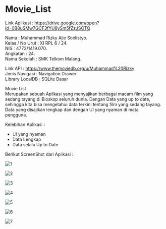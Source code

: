 # Movie_List

Link Aplikasi : https://drive.google.com/open?id=0B8uSMw7GCF3fYU8ySm5fZzJSOTQ

Nama            : Muhammad Rizky Ajie Soelistyo.<br>
Kelas / No Urut : XI RPL 6 / 24.<br>
NIS             : 4772/1419.070.<br>
Angkatan        : 24.<br>
Nama Sekolah    : SMK Telkom Malang.<br>

Link API        : https://www.themoviedb.org/u/Muhammad%20Rizky<br>
Jenis Navigasi  : Navigation Drawer<br>
Library LocalDB : SQLite Dasar<br>

Movie List<br>
Merupakan sebuah Aplikasi yang menyajikan berbagai macam film yang sedang tayang di Bioskop seluruh dunia. Dengan Data yang up to date, sehingga kita bisa mengetahui data terkini tentang film yang sedang tayang. Data yang disajikan lengkap dan dengan UI yang nyaman di mata pengguna.<br>

Kelebihan Aplikasi :
- UI yang nyaman
- Data Lengkap
- Data selalu Up to Date


Berikut ScreenShot dari Aplikasi :

![1](https://user-images.githubusercontent.com/22115607/27068365-002871ac-503a-11e7-8b06-4810d80090a0.PNG)

![2](https://user-images.githubusercontent.com/22115607/27068367-002aa8be-503a-11e7-843a-50d645f7b0c4.PNG)

![3](https://user-images.githubusercontent.com/22115607/27068366-002ac380-503a-11e7-93ca-858a590cd528.PNG)

![4](https://user-images.githubusercontent.com/22115607/27073873-8c286f4e-504f-11e7-8a53-9752188379e3.PNG)

![5](https://user-images.githubusercontent.com/22115607/27068369-01163bf8-503a-11e7-867f-5df0ce6fd6bc.PNG)

![6](https://user-images.githubusercontent.com/22115607/27073874-8c2b7e64-504f-11e7-88e9-20300f94f488.PNG)

![7](https://user-images.githubusercontent.com/22115607/27073872-8c1be51c-504f-11e7-8ce4-4727a1e35349.PNG)
